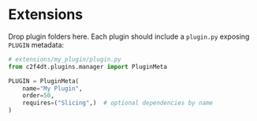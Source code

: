 # Extensions

Drop plugin folders here. Each plugin should include a `plugin.py` exposing `PLUGIN` metadata:

```python
# extensions/my_plugin/plugin.py
from c2f4dt.plugins.manager import PluginMeta

PLUGIN = PluginMeta(
    name="My Plugin",
    order=50,
    requires=("Slicing",)  # optional dependencies by name
)
```
